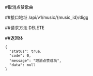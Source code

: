 #取消点赞歌曲

##接口地址
/api/v1/music/{music_id}/digg

##请求方法
DELETE

##返回体
```json5
{
  "status": true,
  "code": 0,
  "message": "取消点赞成功",
  "data": null
}
```